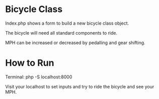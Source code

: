 # Bicycle Class

Index.php shows a form to build a new bicycle class object.

The bicycle will need all standard components to ride.

MPH can be increased or decreased by pedalling and gear shifting.

# How to Run

Terminal: php -S localhost:8000

Visit your localhost to set inputs and try to ride the bicycle and see your MPH.
